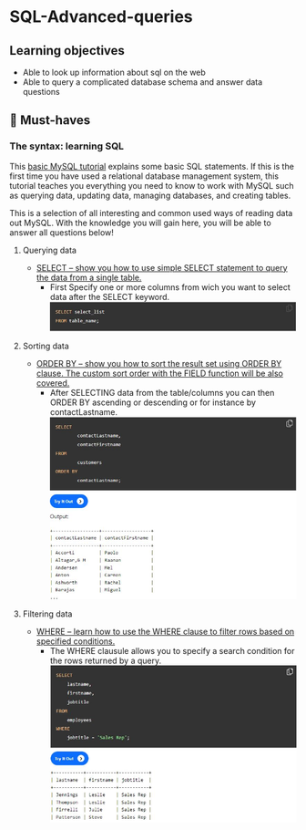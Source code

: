 # SQL-Advanced-queries

## Learning objectives
- Able to look up information about sql on the web
- Able to query a complicated database schema and answer data questions

## 🌱 Must-haves

### The syntax: learning SQL
This [basic MySQL tutorial](https://www.mysqltutorial.org/basic-mysql-tutorial.aspx) explains some basic SQL statements. If this is the first time you have used a relational database management system, this tutorial teaches you everything you need to know to work with MySQL such as querying data, updating data, managing databases, and creating tables.

This is a selection of all interesting and common used ways of reading data out MySQL.
With the knowledge you will gain here, you will be able to answer all questions below!

1. Querying data
   	- [SELECT – show you how to use simple SELECT statement to query the data from a single table.](https://www.mysqltutorial.org/mysql-select-statement-query-data.aspx)
		- First Specify one or more columns from wich you want to select data after the SELECT keyword.
	![SQL SELECT](SELECT.JPG)

2. Sorting data
	- [ORDER BY – show you how to sort the result set using ORDER BY clause. The custom sort order with the FIELD function will be also covered.](https://www.mysqltutorial.org/mysql-order-by/)
		- After SELECTING data from the table/columns you can then ORDER BY ascending or descending or for instance by contactLastname.
	![SQL ORDERBY](ORDERBY.JPG)

3. Filtering data
	- [WHERE – learn how to use the WHERE clause to filter rows based on specified conditions.](https://www.mysqltutorial.org/mysql-where/)
		- The WHERE clausule allows you to specify a search condition for the rows returned by a query. 
	![SQL WHERE](WHERE.JPG)